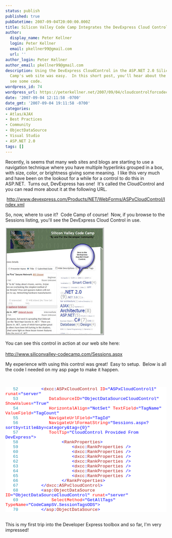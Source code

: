 ```yaml
---
status: publish
published: true
pubDatetime: 2007-09-04T20:00:00.000Z
title: Silicon Valley Code Camp Integrates the DevExpress Cloud Control for Sessions
author:
  display_name: Peter Kellner
  login: Peter Kellner
  email: pkellner99@gmail.com
  url: ''
author_login: Peter Kellner
author_email: pkellner99@gmail.com
description: Using the DevExpress CloudControl in the ASP.NET 2.0 Silicon Valley Code
  Camp's web site was easy.  In this short post, you'll hear about the details and
  see some code.
wordpress_id: 74
wordpress_url: https://peterkellner.net/2007/09/04/cloudcontrolforcodecamp/
date: '2007-09-04 12:11:58 -0700'
date_gmt: '2007-09-04 19:11:58 -0700'
categories:
- Atlas/AJAX
- Best Practices
- Community
- ObjectDataSource
- Visual Studio
- ASP.NET 2.0
tags: []
---
```

<p>Recently, is seems that many web sites and blogs are starting to use a navigation technique where you have multiple hyperlinks grouped in a box, with size, color, or brightness giving some meaning.&#160; I like this very much and have been on the lookout for a while for a control to do this in ASP.NET.&#160; Turns out, DevExpress has one!&#160; It's called the CloudControl and you can read more about it at the following URL.</p>
<p> <!--more-->
<p>&#160;<a href="http://www.devexpress.com/Products/NET/WebForms/ASPxCloudControl/Index.xml">http://www.devexpress.com/Products/NET/WebForms/ASPxCloudControl/Index.xml</a></p>
<p>So, now, where to use it?&#160; Code Camp of course!&#160; Now, if you browse to the Sessions listing, you'll see the DevExpress Cloud Control in use.</p>
<p><img alt="Silicon Valley Code Camp Cloud Control" src="/wp/wp-content/uploads/2007/09/cloudcontrol.jpg" /></p>
<p>You can see this control in action at our web site here:&#160; <br /><a href="http://web.archive.org/web/20130403032050/http://www.siliconvalley-codecamp.com/Sessions.aspx">     <br />http://www.siliconvalley-codecamp.com/Sessions.aspx</a></p>
<p>My experience with using this control was great!&#160; Easy to setup.&#160; Below is all the code I needed on my asp page to make it happen.</p>
<p>&#160;<!--<br />
{rtf1ansiansicpglang1024noproof1252uc1 deff0{fonttbl{f0fnilfcharset0fprq1 Courier New;}}{colortbl;??red0green0blue255;red255green255blue255;red163green21blue21;red0green0blue0;red255green0blue0;}??fs20 cf1 &lt;cf3 dxcccf1 :cf3 ASPxCloudControlcf0  cf5 IDcf1 ="ASPxCloudControl1"cf0  cf5 runatcf1 ="server"cf0  par ??           cf5 DataSourceIDcf1 ="ObjectDataSourceCloudControl"cf0  cf5 ShowValuescf1 ="True"cf0  par ??           cf5 HorizontalAligncf1 ="NotSet"cf0  cf5 TextFieldcf1 ="TagName"cf0  cf5 ValueFieldcf1 ="TagCount"cf0  par ??           cf5 NavigateUrlFieldcf1 ="TagId"cf0  par ??           cf5 NavigateUrlFormatStringcf1 ="Sessions.aspx?sortby=title&amp;by=category&amp;tag={0}"cf0  par ??           cf5 ToolTipcf1 ="CloudControl Provided From DevExpress"&gt;par ??cf0                 cf1 &lt;cf3 RankPropertiescf1 &gt;par ??cf0                     cf1 &lt;cf3 dxcccf1 :cf3 RankPropertiescf0  cf1 /&gt;par ??cf0                     cf1 &lt;cf3 dxcccf1 :cf3 RankPropertiescf0  cf1 /&gt;par ??cf0                     cf1 &lt;cf3 dxcccf1 :cf3 RankPropertiescf0  cf1 /&gt;par ??cf0                     cf1 &lt;cf3 dxcccf1 :cf3 RankPropertiescf0  cf1 /&gt;par ??cf0                     cf1 &lt;cf3 dxcccf1 :cf3 RankPropertiescf0  cf1 /&gt;par ??cf0                     cf1 &lt;cf3 dxcccf1 :cf3 RankPropertiescf0  cf1 /&gt;par ??cf0                     cf1 &lt;cf3 dxcccf1 :cf3 RankPropertiescf0  cf1 /&gt;par ??cf0                 cf1 &lt;/cf3 RankPropertiescf1 &gt;par ??cf0         cf1 &lt;/cf3 dxcccf1 :cf3 ASPxCloudControlcf1 &gt;par ??cf0         cf1 &lt;cf3 aspcf1 :cf3 ObjectDataSourcecf0  cf5 IDcf1 ="ObjectDataSourceCloudControl"cf0  cf5 runatcf1 ="server"cf0  par ??            cf5 SelectMethodcf1 ="GetAllTags"cf0  cf5 TypeNamecf1 ="CodeCampSV.SessionTagsODS"&gt;par ??cf0         cf1 &lt;/cf3 aspcf1 :cf3 ObjectDataSourcecf1 &gt;}<br />
--></p>
<div style="font-family: courier new; background: white; color: black; font-size: 10pt">
<p style="margin: 0px"><span style="color: #2b91af">&#160;&#160; 52</span>&#160;<span style="color: blue">&#160;&#160;&#160;&#160;&#160;&#160;&#160; &lt;</span><span style="color: #a31515">dxcc</span><span style="color: blue">:</span><span style="color: #a31515">ASPxCloudControl</span> <span style="color: red">ID</span><span style="color: blue">=&quot;ASPxCloudControl1&quot;</span> <span style="color: red">runat</span><span style="color: blue">=&quot;server&quot;</span></p>
<p style="margin: 0px"><span style="color: #2b91af">&#160;&#160; 53</span>&#160;&#160;&#160;&#160;&#160;&#160;&#160;&#160;&#160;&#160;&#160; <span style="color: red">DataSourceID</span><span style="color: blue">=&quot;ObjectDataSourceCloudControl&quot;</span> <span style="color: red">ShowValues</span><span style="color: blue">=&quot;True&quot;</span></p>
<p style="margin: 0px"><span style="color: #2b91af">&#160;&#160; 54</span>&#160;&#160;&#160;&#160;&#160;&#160;&#160;&#160;&#160;&#160;&#160; <span style="color: red">HorizontalAlign</span><span style="color: blue">=&quot;NotSet&quot;</span> <span style="color: red">TextField</span><span style="color: blue">=&quot;TagName&quot;</span> <span style="color: red">ValueField</span><span style="color: blue">=&quot;TagCount&quot;</span></p>
<p style="margin: 0px"><span style="color: #2b91af">&#160;&#160; 55</span>&#160;&#160;&#160;&#160;&#160;&#160;&#160;&#160;&#160;&#160;&#160; <span style="color: red">NavigateUrlField</span><span style="color: blue">=&quot;TagId&quot;</span></p>
<p style="margin: 0px"><span style="color: #2b91af">&#160;&#160; 56</span>&#160;&#160;&#160;&#160;&#160;&#160;&#160;&#160;&#160;&#160;&#160; <span style="color: red">NavigateUrlFormatString</span><span style="color: blue">=&quot;Sessions.aspx?sortby=title&amp;by=category&amp;tag={0}&quot;</span></p>
<p style="margin: 0px"><span style="color: #2b91af">&#160;&#160; 57</span>&#160;&#160;&#160;&#160;&#160;&#160;&#160;&#160;&#160;&#160;&#160; <span style="color: red">ToolTip</span><span style="color: blue">=&quot;CloudControl Provided From DevExpress&quot;&gt;</span></p>
<p style="margin: 0px"><span style="color: #2b91af">&#160;&#160; 58</span>&#160;&#160;&#160;&#160;&#160;&#160;&#160;&#160;&#160;&#160;&#160;&#160;&#160;&#160;&#160;&#160; <span style="color: blue">&lt;</span><span style="color: #a31515">RankProperties</span><span style="color: blue">&gt;</span></p>
<p style="margin: 0px"><span style="color: #2b91af">&#160;&#160; 59</span>&#160;&#160;&#160;&#160;&#160;&#160;&#160;&#160;&#160;&#160;&#160;&#160;&#160;&#160;&#160;&#160;&#160;&#160;&#160;&#160; <span style="color: blue">&lt;</span><span style="color: #a31515">dxcc</span><span style="color: blue">:</span><span style="color: #a31515">RankProperties</span> <span style="color: blue">/&gt;</span></p>
<p style="margin: 0px"><span style="color: #2b91af">&#160;&#160; 60</span>&#160;&#160;&#160;&#160;&#160;&#160;&#160;&#160;&#160;&#160;&#160;&#160;&#160;&#160;&#160;&#160;&#160;&#160;&#160;&#160; <span style="color: blue">&lt;</span><span style="color: #a31515">dxcc</span><span style="color: blue">:</span><span style="color: #a31515">RankProperties</span> <span style="color: blue">/&gt;</span></p>
<p style="margin: 0px"><span style="color: #2b91af">&#160;&#160; 61</span>&#160;&#160;&#160;&#160;&#160;&#160;&#160;&#160;&#160;&#160;&#160;&#160;&#160;&#160;&#160;&#160;&#160;&#160;&#160;&#160; <span style="color: blue">&lt;</span><span style="color: #a31515">dxcc</span><span style="color: blue">:</span><span style="color: #a31515">RankProperties</span> <span style="color: blue">/&gt;</span></p>
<p style="margin: 0px"><span style="color: #2b91af">&#160;&#160; 62</span>&#160;&#160;&#160;&#160;&#160;&#160;&#160;&#160;&#160;&#160;&#160;&#160;&#160;&#160;&#160;&#160;&#160;&#160;&#160;&#160; <span style="color: blue">&lt;</span><span style="color: #a31515">dxcc</span><span style="color: blue">:</span><span style="color: #a31515">RankProperties</span> <span style="color: blue">/&gt;</span></p>
<p style="margin: 0px"><span style="color: #2b91af">&#160;&#160; 63</span>&#160;&#160;&#160;&#160;&#160;&#160;&#160;&#160;&#160;&#160;&#160;&#160;&#160;&#160;&#160;&#160;&#160;&#160;&#160;&#160; <span style="color: blue">&lt;</span><span style="color: #a31515">dxcc</span><span style="color: blue">:</span><span style="color: #a31515">RankProperties</span> <span style="color: blue">/&gt;</span></p>
<p style="margin: 0px"><span style="color: #2b91af">&#160;&#160; 64</span>&#160;&#160;&#160;&#160;&#160;&#160;&#160;&#160;&#160;&#160;&#160;&#160;&#160;&#160;&#160;&#160;&#160;&#160;&#160;&#160; <span style="color: blue">&lt;</span><span style="color: #a31515">dxcc</span><span style="color: blue">:</span><span style="color: #a31515">RankProperties</span> <span style="color: blue">/&gt;</span></p>
<p style="margin: 0px"><span style="color: #2b91af">&#160;&#160; 65</span>&#160;&#160;&#160;&#160;&#160;&#160;&#160;&#160;&#160;&#160;&#160;&#160;&#160;&#160;&#160;&#160;&#160;&#160;&#160;&#160; <span style="color: blue">&lt;</span><span style="color: #a31515">dxcc</span><span style="color: blue">:</span><span style="color: #a31515">RankProperties</span> <span style="color: blue">/&gt;</span></p>
<p style="margin: 0px"><span style="color: #2b91af">&#160;&#160; 66</span>&#160;&#160;&#160;&#160;&#160;&#160;&#160;&#160;&#160;&#160;&#160;&#160;&#160;&#160;&#160;&#160; <span style="color: blue">&lt;/</span><span style="color: #a31515">RankProperties</span><span style="color: blue">&gt;</span></p>
<p style="margin: 0px"><span style="color: #2b91af">&#160;&#160; 67</span>&#160;&#160;&#160;&#160;&#160;&#160;&#160;&#160; <span style="color: blue">&lt;/</span><span style="color: #a31515">dxcc</span><span style="color: blue">:</span><span style="color: #a31515">ASPxCloudControl</span><span style="color: blue">&gt;</span></p>
<p style="margin: 0px"><span style="color: #2b91af">&#160;&#160; 68</span>&#160;&#160;&#160;&#160;&#160;&#160;&#160;&#160; <span style="color: blue">&lt;</span><span style="color: #a31515">asp</span><span style="color: blue">:</span><span style="color: #a31515">ObjectDataSource</span> <span style="color: red">ID</span><span style="color: blue">=&quot;ObjectDataSourceCloudControl&quot;</span> <span style="color: red">runat</span><span style="color: blue">=&quot;server&quot;</span></p>
<p style="margin: 0px"><span style="color: #2b91af">&#160;&#160; 69</span>&#160;&#160;&#160;&#160;&#160;&#160;&#160;&#160;&#160;&#160;&#160;&#160; <span style="color: red">SelectMethod</span><span style="color: blue">=&quot;GetAllTags&quot;</span> <span style="color: red">TypeName</span><span style="color: blue">=&quot;CodeCampSV.SessionTagsODS&quot;&gt;</span></p>
<p style="margin: 0px"><span style="color: #2b91af">&#160;&#160; 70</span>&#160;&#160;&#160;&#160;&#160;&#160;&#160;&#160; <span style="color: blue">&lt;/</span><span style="color: #a31515">asp</span><span style="color: blue">:</span><span style="color: #a31515">ObjectDataSource</span><span style="color: blue">&gt;</span></p>
</p></div>
<p style="margin: 0px">&#160;</p>
<p style="margin: 0px">This is my first trip into the Developer Express toolbox and so far, I'm very impressed!</p>
